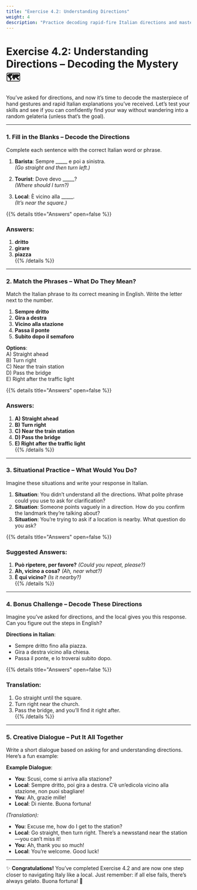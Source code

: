 ```yaml
---
title: "Exercise 4.2: Understanding Directions"
weight: 4
description: "Practice decoding rapid-fire Italian directions and mastering the art of navigation."
---
```


# Exercise 4.2: Understanding Directions – Decoding the Mystery 🗺️  

You’ve asked for directions, and now it’s time to decode the masterpiece of hand gestures and rapid Italian explanations you’ve received. Let’s test your skills and see if you can confidently find your way without wandering into a random gelateria (unless that’s the goal).

---

### 1. Fill in the Blanks – Decode the Directions  

Complete each sentence with the correct Italian word or phrase.

1. **Barista**: Sempre _____ e poi a sinistra.  
   *(Go straight and then turn left.)*  

2. **Tourist**: Dove devo _____?  
   *(Where should I turn?)*  

3. **Local**: È vicino alla _____.  
   *(It’s near the square.)*  

{{% details title="Answers" open=false %}}
### Answers:  
1. **dritto**  
2. **girare**  
3. **piazza**  
{{% /details %}}

---

### 2. Match the Phrases – What Do They Mean?  

Match the Italian phrase to its correct meaning in English. Write the letter next to the number.

1. **Sempre dritto**  
2. **Gira a destra**  
3. **Vicino alla stazione**  
4. **Passa il ponte**  
5. **Subito dopo il semaforo**

**Options**:  
A) Straight ahead  
B) Turn right  
C) Near the train station  
D) Pass the bridge  
E) Right after the traffic light  

{{% details title="Answers" open=false %}}
### Answers:  
1. **A) Straight ahead**  
2. **B) Turn right**  
3. **C) Near the train station**  
4. **D) Pass the bridge**  
5. **E) Right after the traffic light**  
{{% /details %}}

---

### 3. Situational Practice – What Would You Do?  

Imagine these situations and write your response in Italian.

1. **Situation**: You didn’t understand all the directions. What polite phrase could you use to ask for clarification?  
2. **Situation**: Someone points vaguely in a direction. How do you confirm the landmark they’re talking about?  
3. **Situation**: You’re trying to ask if a location is nearby. What question do you ask?  

{{% details title="Answers" open=false %}}
### Suggested Answers:  
1. **Può ripetere, per favore?** *(Could you repeat, please?)*  
2. **Ah, vicino a cosa?** *(Ah, near what?)*  
3. **È qui vicino?** *(Is it nearby?)*  
{{% /details %}}

---

### 4. Bonus Challenge – Decode These Directions  

Imagine you’ve asked for directions, and the local gives you this response. Can you figure out the steps in English?

**Directions in Italian**:  
- Sempre dritto fino alla piazza.  
- Gira a destra vicino alla chiesa.  
- Passa il ponte, e lo troverai subito dopo.  

{{% details title="Answers" open=false %}}
### Translation:  
1. Go straight until the square.  
2. Turn right near the church.  
3. Pass the bridge, and you’ll find it right after.  
{{% /details %}}

---

### 5. Creative Dialogue – Put It All Together  

Write a short dialogue based on asking for and understanding directions. Here’s a fun example:

**Example Dialogue**:  
- **You**: Scusi, come si arriva alla stazione?  
- **Local**: Sempre dritto, poi gira a destra. C’è un’edicola vicino alla stazione, non puoi sbagliare!  
- **You**: Ah, grazie mille!  
- **Local**: Di niente. Buona fortuna!  

*(Translation):*  
- **You**: Excuse me, how do I get to the station?  
- **Local**: Go straight, then turn right. There’s a newsstand near the station—you can’t miss it!  
- **You**: Ah, thank you so much!  
- **Local**: You’re welcome. Good luck!

---

✨ **Congratulations!** You’ve completed Exercise 4.2 and are now one step closer to navigating Italy like a local. Just remember: if all else fails, there’s always gelato. Buona fortuna! 🎉
